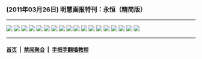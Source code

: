 ### (2011年03月26日) 明慧画报特刊：永恒（精简版）

---

<img src="http://qikan.minghui.org/mhqkpage/qikanimage/2011/03/26/mhhb-hcdiqing-online1.png"/> 

<img src="http://qikan.minghui.org/mhqkpage/qikanimage/2011/03/26/mhhb-hcdiqing-online2.png"/> 

<img src="http://qikan.minghui.org/mhqkpage/qikanimage/2011/03/26/mhhb-hcdiqing-online3.png"/> 

<img src="http://qikan.minghui.org/mhqkpage/qikanimage/2011/03/26/mhhb-hcdiqing-online4.png"/> 

<img src="http://qikan.minghui.org/mhqkpage/qikanimage/2011/03/26/mhhb-hcdiqing-online5.png"/> 

<img src="http://qikan.minghui.org/mhqkpage/qikanimage/2011/03/26/mhhb-hcdiqing-online6.png"/> 

<img src="http://qikan.minghui.org/mhqkpage/qikanimage/2011/03/26/mhhb-hcdiqing-online7.png"/> 

<img src="http://qikan.minghui.org/mhqkpage/qikanimage/2011/03/26/mhhb-hcdiqing-online8.png"/> 

<img src="http://qikan.minghui.org/mhqkpage/qikanimage/2011/03/26/mhhb-hcdiqing-online9.png"/> 

<img src="http://qikan.minghui.org/mhqkpage/qikanimage/2011/03/26/mhhb-hcdiqing-online10.png"/> 

<img src="http://qikan.minghui.org/mhqkpage/qikanimage/2011/03/26/mhhb-hcdiqing-online11.png"/> 

<img src="http://qikan.minghui.org/mhqkpage/qikanimage/2011/03/26/mhhb-hcdiqing-online12.png"/> 

<img src="http://qikan.minghui.org/mhqkpage/qikanimage/2011/03/26/mhhb-hcdiqing-online13.png"/> 

<img src="http://qikan.minghui.org/mhqkpage/qikanimage/2011/03/26/mhhb-hcdiqing-online14.png"/> 

<img src="http://qikan.minghui.org/mhqkpage/qikanimage/2011/03/26/mhhb-hcdiqing-online15.png"/> 

<img src="http://qikan.minghui.org/mhqkpage/qikanimage/2011/03/26/mhhb-hcdiqing-online16.png"/> 

<img src="http://qikan.minghui.org/mhqkpage/qikanimage/2011/03/26/mhhb-hcdiqing-online17.png"/> 

<img src="http://qikan.minghui.org/mhqkpage/qikanimage/2011/03/26/mhhb-hcdiqing-online18.png"/> 



---

#### [首页](../../../..) &nbsp;|&nbsp; [禁闻聚合](https://github.com/gfw-breaker/banned-news) &nbsp;|&nbsp; [手把手翻墙教程](https://github.com/gfw-breaker/guides) 